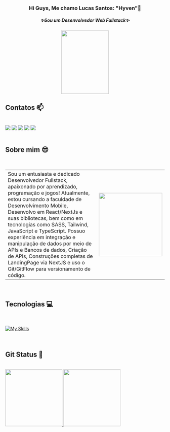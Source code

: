 <h3 align="center">Hi Guys, Me chamo Lucas Santos: "Hyven"👋</h3>
<h5 align="center">✨Sou um Desenvolvedor Web Fullstack✨</h5>

<p align="center">
  <img src="https://i.imgur.com/kBedwrl.png" width="150" height="200"/>
</p>


## Contatos 📫
<br>

<div>
<a href="https://discord.gg/AgGRkqtT" target="_blank"> <img loading="lazy" src="https://img.shields.io/badge/Discord-%235865F2.svg?style=for-the-badge&logo=discord&logoColor=white" target="_blank"></a>
<a href="https://www.instagram.com/luska.hz/" target="_blank"><img loading="lazy" src="https://img.shields.io/badge/-Instagram-%23E4405F?style=for-the-badge&logo=instagram&logoColor=white" target="_blank"></a>
<a href="https://www.facebook.com/profile.php?id=100003651565108" target="_blank"><img loading="lazy" src="https://img.shields.io/badge/Facebook-%231877F2.svg?style=for-the-badge&logo=Facebook&logoColor=white" target="_blank"></a>
<a href = "mailto:lucasface99@gmail.com"><img loading="lazy" src="https://img.shields.io/badge/Gmail-D14836?style=for-the-badge&logo=gmail&logoColor=white" target="_blank"></a>
<a href="www.linkedin.com/in/lucas-santos-a35070146" target="_blank"><img loading="lazy" src="https://img.shields.io/badge/-LinkedIn-%230077B5?style=for-the-badge&logo=linkedin&logoColor=white" target="_blank"></a>   
</div>

<br>

## Sobre mim 😎
<br>
<table>
  <tr>
    <td valign="center">
      Sou um entusiasta e dedicado Desenvolvedor Fullstack, apaixonado por aprendizado, programação e jogos! Atualmente, estou cursando a faculdade
      de Desenvolvimento Mobile, Desenvolvo em React/NextJs e suas bibliotecas, bem como em tecnologias como SASS, Tailwind, JavaScript e TypeScript.
      Possuo experiência em integração e manipulação de dados por meio de APIs e Bancos de dados, Criação de APIs, Construções completas de LandingPage
      via NextJS e uso o Git/GitFlow para versionamento de código.
    </td>
    <td align="right"><img src="https://media1.tenor.com/m/rXSF6vZe42YAAAAC/cat-snazzy.gif" width="200" height="200"/></td>
  </tr>
</table>

<br>

## Tecnologias 💻
<br>

[![My Skills](https://skillicons.dev/icons?i=js,ts,css,sass,tailwind,react,next,prisma,nodejs,express,nest,postgresql,git,jest)](https://skillicons.dev)

<br>
  
## Git Status 🔎
<br>

<div>
<a href="https://github.com/iluucasz">
<img loading="lazy" height="180em" src="https://github-readme-stats.vercel.app/api/top-langs/?username=iluucasz&layout=compact&langs_count=7&theme=dracula"/>
<img loading="lazy" height="180em" src="https://github-readme-stats.vercel.app/api?username=iluucasz&show_icons=true&theme=dracula&include_all_commits=true&count_private=true"/>
</div>
